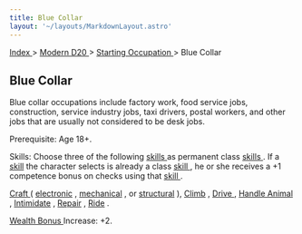 ```yaml
---
title: Blue Collar
layout: '~/layouts/MarkdownLayout.astro'
---
```


[ Index ](/) > [ Modern D20 ](/modern.d20.srd) > [ Starting Occupation ](/modern.d20.srd/starting.occupation) > Blue Collar

##  Blue Collar

Blue collar occupations include factory work, food service jobs, construction,
service industry jobs, taxi drivers, postal workers, and other jobs that are
usually not considered to be desk jobs.

Prerequisite: Age 18+.

Skills: Choose three of the following [ skills ](/modern.d20.srd/skills/index)
as permanent class [ skills ](/modern.d20.srd/skills/index) . If a [ skill](/modern.d20.srd/skills/index) the character selects is already a class [skill ](/modern.d20.srd/skills/index) , he or she receives a +1 competence
bonus on checks using that [ skill ](/modern.d20.srd/skills/index) .

[ Craft ](/modern.d20.srd/skills/craft) ( [ electronic](/modern.d20.srd/skills/craft.electronic) , [ mechanical](/modern.d20.srd/skills/craft.mechanical) , or [ structural](/modern.d20.srd/skills/craft.structural) ), [ Climb](/modern.d20.srd/skills/climb) , [ Drive ](/modern.d20.srd/skills/drive) , [Handle Animal ](/modern.d20.srd/skills/handle.animal) , [ Intimidate](/modern.d20.srd/skills/intimidate) , [ Repair](/modern.d20.srd/skills/repair) , [ Ride](/modern.d20.srd/skills/sense.motive) .

[ Wealth Bonus ](/modern.d20.srd/wealth/wealth.bonus) Increase: +2.

